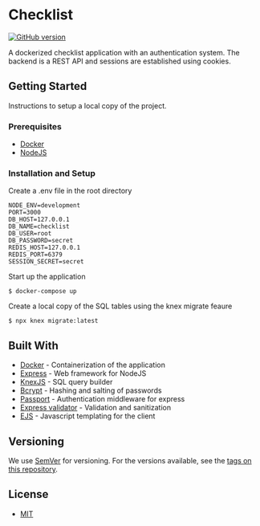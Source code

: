 # Checklist

[![GitHub version](https://badge.fury.io/gh/eliherm%2FChecklist.svg)](https://badge.fury.io/gh/eliherm%2FChecklist)

A dockerized checklist application with an authentication system. The backend is a REST API and sessions are established using cookies.

## Getting Started

Instructions to setup a local copy of the project.

### Prerequisites

* [Docker](https://www.docker.com/)
* [NodeJS](https://nodejs.org/en/)

### Installation and Setup

Create a .env file in the root directory

```
NODE_ENV=development
PORT=3000
DB_HOST=127.0.0.1
DB_NAME=checklist
DB_USER=root
DB_PASSWORD=secret
REDIS_HOST=127.0.0.1
REDIS_PORT=6379
SESSION_SECRET=secret
```

Start up the application

```
$ docker-compose up
```

Create a local copy of the SQL tables using the knex migrate feaure

```
$ npx knex migrate:latest
```

## Built With

* [Docker](https://www.docker.com/) - Containerization of the application
* [Express](https://expressjs.com/) - Web framework for NodeJS
* [KnexJS](https://knexjs.org/) - SQL query builder
* [Bcrypt](https://www.npmjs.com/package/bcrypt) - Hashing and salting of passwords
* [Passport](http://www.passportjs.org/) - Authentication middleware for express
* [Express validator](https://express-validator.github.io/) - Validation and sanitization
* [EJS](https://ejs.co/) - Javascript templating for the client

## Versioning

We use [SemVer](http://semver.org/) for versioning. For the versions available, see the [tags on this repository](https://github.com/your/project/tags).

## License

* [MIT](LICENSE)

